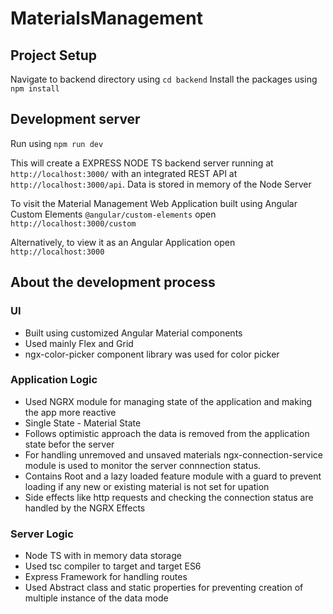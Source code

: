 # MaterialsManagement

## Project Setup
Navigate to backend directory using
`cd backend`
Install the packages using 
`npm install`


## Development server
Run using
`npm run dev`


This will create a EXPRESS NODE TS backend server running at `http://localhost:3000/` with an integrated REST API at `http://localhost:3000/api`.
Data is stored in memory of the Node Server

To visit the Material Management Web Application built using Angular Custom Elements `@angular/custom-elements` open
`http://localhost:3000/custom`

Alternatively, to view it as an Angular Application open
`http://localhost:3000`



## About the development process
### UI
- Built using customized Angular Material components
- Used mainly Flex and Grid
- ngx-color-picker component library was used for color picker

### Application Logic
- Used NGRX module for managing state of the application and making the app more reactive
- Single State - Material State
- Follows optimistic approach the data is removed from the application state befor the server
- For handling unremoved and unsaved materials ngx-connection-service module is used to monitor the server connnection status.
- Contains Root and a lazy loaded feature module with a guard to prevent loading if any new or existing material is not set for upation
- Side effects like http requests and checking the connection status are handled by the NGRX Effects


### Server Logic
- Node TS with in memory data storage
- Used tsc compiler to target and target ES6
- Express Framework for handling routes
- Used Abstract class and static properties for preventing creation of multiple instance of the data mode
